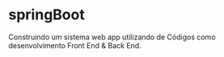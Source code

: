 # springBoot
Construindo um sistema web app utilizando de Códigos como desenvolvimento Front End &amp; Back End.  
